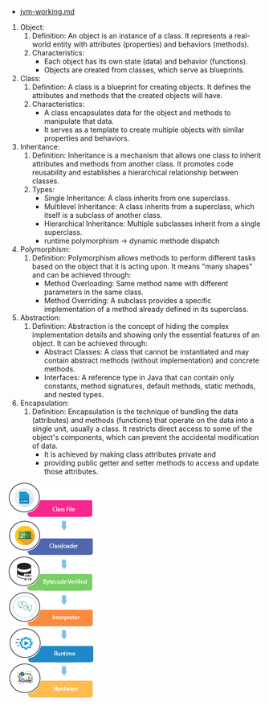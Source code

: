 - [jvm-working.md](../jvm-working.md)
1. Object:
     1. Definition: An object is an instance of a class. It represents a real-world entity with attributes (properties) and behaviors (methods).
     2. Characteristics:
         - Each object has its own state (data) and behavior (functions).
         - Objects are created from classes, which serve as blueprints.
2. Class:
     1. Definition: A class is a blueprint for creating objects. It defines the attributes and methods that the created objects will have.
     2. Characteristics:
           - A class encapsulates data for the object and methods to manipulate that data.
           - It serves as a template to create multiple objects with similar properties and behaviors.
3. Inheritance: 
      1. Definition: Inheritance is a mechanism that allows one class to inherit attributes and methods from another class. It promotes code reusability and establishes a hierarchical relationship between classes.
      2. Types:
         - Single Inheritance: A class inherits from one superclass.
         - Multilevel Inheritance: A class inherits from a superclass, which itself is a subclass of another class.
         - Hierarchical Inheritance: Multiple subclasses inherit from a single superclass.
         - runtime polymorphism -> dynamic methode dispatch 
4. Polymorphism:
   1. Definition: Polymorphism allows methods to perform different tasks based on the object that it is acting upon. It means "many shapes" and can be achieved through:
       - Method Overloading: Same method name with different parameters in the same class.
       - Method Overriding: A subclass provides a specific implementation of a method already defined in its superclass.
5. Abstraction:
   1. Definition: Abstraction is the concept of hiding the complex implementation details and showing only the essential features of an object. It can be achieved through:
         - Abstract Classes: A class that cannot be instantiated and may contain abstract methods (without implementation) and concrete methods.
         - Interfaces: A reference type in Java that can contain only constants, method signatures, default methods, static methods, and nested types.
6. Encapsulation:
   1. Definition: Encapsulation is the technique of bundling the data (attributes) and methods (functions) that operate on the data into a single unit, 
      usually a class. It restricts direct access to some of the object's components, 
      which can prevent the accidental modification of data.
         - It is achieved by making class attributes private and 
         - providing public getter and setter methods to access and update those attributes.

![img_2.png](img_2.png)






